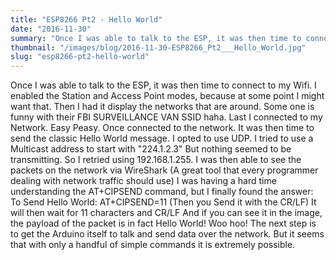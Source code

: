 ```yaml
---
title: "ESP8266 Pt2 - Hello World"
date: "2016-11-30"
summary: "Once I was able to talk to the ESP, it was then time to connect to my Wifi. I enabled the Station and Access Point modes, because at some..."
thumbnail: "/images/blog/2016-11-30-ESP8266_Pt2___Hello_World.jpg"
slug: "esp8266-pt2-hello-world"
---
```

Once I was able to talk to the ESP, it was then time to connect to my Wifi. I enabled the Station and Access Point modes, because at some point I might want that. Then I had it display the networks that are around. Some one is funny with their FBI SURVEILLANCE VAN SSID haha. Last I connected to my Network. Easy Peasy. Once connected to the network. It was then time to send the classic Hello World message. I opted to use UDP. I tried to use a Multicast address to start with "224.1.2.3" But nothing seemed to be transmitting. So I retried using 192.168.1.255. I was then able to see the packets on the network via WireShark (A great tool that every programmer dealing with network traffic should use) I was having a hard time understanding the AT+CIPSEND command, but I finally found the answer: To Send Hello World: AT+CIPSEND=11 (Then you Send it with the CR/LF) It will then wait for 11 characters and CR/LF And if you can see it in the image, the payload of the packet is in fact Hello World! Woo hoo! The next step is to get the Arduino itself to talk and send data over the network. But it seems that with only a handful of simple commands it is extremely possible.